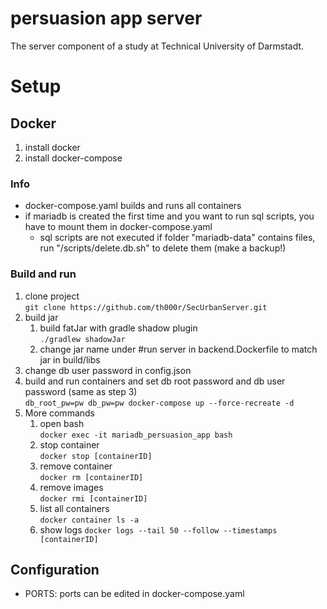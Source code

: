 # persuasion app server
The server component of a study at Technical University of Darmstadt.

# Setup

## Docker
1. install docker
2. install docker-compose

### Info
- docker-compose.yaml builds and runs all containers
- if mariadb is created the first time and you want to run sql scripts, you have to mount them in docker-compose.yaml
   - sql scripts are not executed if folder "mariadb-data" contains files, run "/scripts/delete.db.sh" to delete them (make a backup!)

### Build and run
1. clone project\
```git clone https://github.com/th000r/SecUrbanServer.git```
2. build jar
   1. build fatJar with gradle shadow plugin\
   ```./gradlew shadowJar```
   2. change jar name under #run server in backend.Dockerfile to match jar in build/libs
3. change db user password in config.json
4. build and run containers and set db root password and db user password (same as step 3)\
```db_root_pw=pw db_pw=pw docker-compose up --force-recreate -d```
5. More commands
   1. open bash\
  ```docker exec -it mariadb_persuasion_app bash```
   2. stop container\
   ```docker stop [containerID]```
   3. remove container\
   ```docker rm [containerID]```
   3. remove images\
   ```docker rmi [containerID]```
   4. list all containers\
   ```docker container ls -a```
   5. show logs
   ```docker logs --tail 50 --follow --timestamps [containerID]```

## Configuration
- PORTS: ports can be edited in docker-compose.yaml


